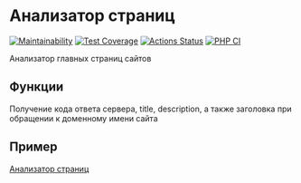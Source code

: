 # Анализатор страниц

[![Maintainability](https://api.codeclimate.com/v1/badges/cd6868a01700b1520071/maintainability)](https://codeclimate.com/github/Al-kand/php-project-lvl3/maintainability)
[![Test Coverage](https://api.codeclimate.com/v1/badges/cd6868a01700b1520071/test_coverage)](https://codeclimate.com/github/Al-kand/php-project-lvl3/test_coverage)
[![Actions Status](https://github.com/Al-kand/php-project-lvl3/workflows/hexlet-check/badge.svg)](https://github.com/Al-kand/php-project-lvl3/actions)
[![PHP CI](https://github.com/Al-kand/php-project-lvl3/actions/workflows/phpci.yml/badge.svg)](https://github.com/Al-kand/php-project-lvl3/actions/workflows/phpci.yml)

Анализатор главных страниц сайтов

## Функции

Получение кода ответа сервера, title, description, а также заголовка при обращении к доменному имени сайта

## Пример

[Анализатор страниц](https://hexlet3.herokuapp.com)
